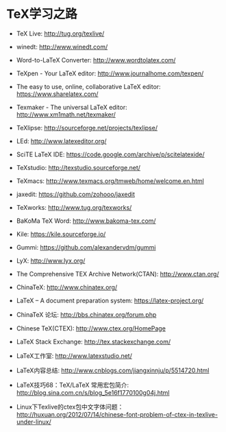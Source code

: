 # TeX学习之路

* TeX Live: <http://tug.org/texlive/>
* winedt: <http://www.winedt.com/>

* Word-to-LaTeX Converter: <http://www.wordtolatex.com/>
* TeXpen - Your LaTeX editor: <http://www.journalhome.com/texpen/>
* The easy to use, online, collaborative LaTeX editor: <https://www.sharelatex.com/>
* Texmaker - The universal LaTeX editor: <http://www.xm1math.net/texmaker/>
* TeXlipse: <http://sourceforge.net/projects/texlipse/>
* LEd: <http://www.latexeditor.org/>
* SciTE LaTeX IDE: <https://code.google.com/archive/p/scitelatexide/>
* TeXstudio: <http://texstudio.sourceforge.net/>
* TeXmacs: <http://www.texmacs.org/tmweb/home/welcome.en.html>
* jaxedit: <https://github.com/zohooo/jaxedit>
* TeXworks: <http://www.tug.org/texworks/>
* BaKoMa TeX Word: <http://www.bakoma-tex.com/>
* Kile: <https://kile.sourceforge.io/>
* Gummi: <https://github.com/alexandervdm/gummi>
* LyX: <http://www.lyx.org/>

* The Comprehensive TEX Archive Network(CTAN): <http://www.ctan.org/>
* ChinaTeX: <http://www.chinatex.org/>
* LaTeX – A document preparation system: <https://latex-project.org/>
* ChinaTeX 论坛: <http://bbs.chinatex.org/forum.php>
* Chinese TeX(CTEX): <http://www.ctex.org/HomePage>
* LaTeX Stack Exchange: <http://tex.stackexchange.com/>
* LaTeX工作室: <http://www.latexstudio.net/>

* LaTeX内容总结: <http://www.cnblogs.com/jiangxinnju/p/5514720.html>
* LaTeX技巧68：TeX/LaTeX 常用宏包简介: <http://blog.sina.com.cn/s/blog_5e16f1770100g04j.html>
* Linux下Texlive的ctex包中文字体问题：<http://huxuan.org/2012/07/14/chinese-font-problem-of-ctex-in-texlive-under-linux/>

